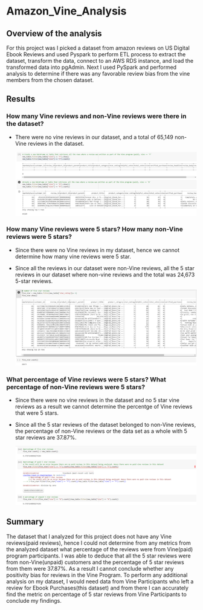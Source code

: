 # Amazon_Vine_Analysis

## Overview of the analysis
For this project was I picked a dataset from amazon reviews on US Digital Ebook Reviews and used Pyspark to perform ETL process to extract the dataset, transform the data, connect to an AWS RDS instance, and load the transformed data into pgAdmin. Next I used PySpark and performed analysis to determine if there was any favorable review bias from the vine members from the chosen dataset. 

## Results 
### How many Vine reviews and non-Vine reviews were there in the dataset?

- There were no vine reviews in our dataset, and a total of 65,149 non-Vine reviews in the dataset.

  ![](Resources/amazon1.PNG)
  
### How many Vine reviews were 5 stars? How many non-Vine reviews were 5 stars?
- Since there were no Vine reviews in my dataset, hence we cannot determine how many vine reviews were 5 star. 
- Since all the reviews in our dataset were non-Vine reviews, all the 5 star reviews in our dataset where non-vine reviews and the total was 24,673 5-star reviews. 

  ![](Resources/amazon2.PNG)
  
### What percentage of Vine reviews were 5 stars? What percentage of non-Vine reviews were 5 stars?

- Since there were no vine reviews in the dataset and no 5 star vine reviews as a result we cannot determine the percentge of Vine reviews that were 5 stars.
- Since all the 5 star reviews of the dataset belonged to non-Vine reviews, the percentage of non-Vine reviews or the data set as a whole with 5 star reviews are 37.87%.

  ![](Resources/amazon3.PNG)
  
## Summary
The dataset that I analyzed for this project does not have any Vine reviews(paid reviews), hence I could not determine from any metrics from the analyzed dataset what percentage of the reviews were from Vine(paid) program participants. I was able to deduce that all the 5 star reviews were from non-Vine(unpaid) customers and the percentage of 5 star reviews from them were 37.87%. As a result I cannot conclude whether any positivity bias for reviews in the Vine Program. To perform any additional analysis on my dataset, I would need data from Vine Participants who left a review for Ebook Purchases(this dataset) and from there I can accurately find the metric on percentage of 5 star reviews from Vine Participants to conclude my findings. 
